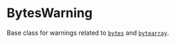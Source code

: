 # BytesWarning

Base class for warnings related to [`bytes`](/built-in-types/bytes.md) and [`bytearray`](/built-in-types/bytearray.md).

